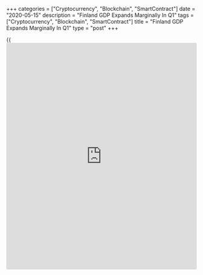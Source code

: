+++
categories = ["Cryptocurrency", "Blockchain", "SmartContract"]
date = "2020-05-15"
description = "Finland GDP Expands Marginally In Q1"
tags = ["Cryptocurrency", "Blockchain", "SmartContract"]
title = "Finland GDP Expands Marginally In Q1"
type = "post"
+++

{{<iframe id="large-banner" src="https://www.bounty.group/#slide=21.0" width="100%" height="600" scrolling="no" style="border: 0px solid rgb(216, 221, 230); border-radius: 3px;">}}

Finland's [economy][1] expanded marginally in the first quarter despite
containment measures taken amid coronavirus pandemic, data from
Statistics Finland revealed Friday.

Gross domestic product grew by seasonally adjusted 0.1 percent
sequentially in the first quarter, In the fourth quarter, the economy
had contracted 0.7 percent.

On a yearly basis, GDP gained 0.2 percent in the first quarter but
slower than the 0.4 percent growth registered a quarter ago.

Earlier, the finance ministry forecast the economy to shrink 5.5 percent
this year due to the [coronavirus][2] pandemic and the unemployment rate
to rise to 8 percent in 2020.

In March, GDP contracted by working-day adjusted 2.7 percent annually,
reversing a 1.2 percent rise in February. This was the biggest
contraction since February 2013, when GDP was down 3 percent.

On a yearly basis, national output, on a seasonally adjusted basis, fell
1.7 percent versus a 0.11 percent drop in February.

Primary production decreased by around 6 percent from a year ago.
Secondary production decreased by about 2 percent and services by around
3 percent from last year.

For comments and feedback [contact](https://www.playgroundfx.com/contact/): editorial@rtt[news](https://www.letsplayfx.com/blog/forex-news-website/).com

[Economic News][1]

 **What parts of the world are seeing the best (and worst) economic
performances lately? Click[here][3] to check out our [Econ Scorecard][3]
and find out! See up-to-the-moment [ranking](https://www.playgroundfx.com/blog/crypto-exchange-ranking/)s for the best and worst
performers in [GDP][3], [unemployment rate][4], [inflation][5] and much
more.**

   1. www.rtt[news](https://www.letsplayfx.com/blog/forex-news-website/).com/Content/EconomicNews.aspx
   2. www.rtt[news](https://www.letsplayfx.com/blog/forex-news-website/).com/list/coronavirus.aspx
   3. www.rtt[news](https://www.letsplayfx.com/blog/forex-news-website/).com/economic-scorecard/world-rank/GDP/highest-performance.aspx
   4. www.rtt[news](https://www.letsplayfx.com/blog/forex-news-website/).com/economic-scorecard/world-rank/unemployment-rate/lowest-performance.aspx
   5. www.rtt[news](https://www.letsplayfx.com/blog/forex-news-website/).com/economic-scorecard/world-rank/CPI/highest-performance.aspx